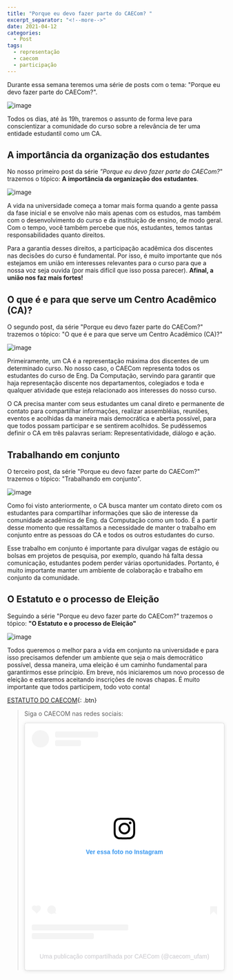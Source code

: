 ```yaml
---
title: "Porque eu devo fazer parte do CAECom? "
excerpt_separator: "<!--more-->"
date: 2021-04-12
categories:
  - Post
tags:
  - representação
  - caecom
  - participação
---
```



Durante essa semana teremos uma série de posts com o tema: "Porque eu devo fazer parte do CAECom?". 

![image](https://user-images.githubusercontent.com/60117467/115064695-3a5a4700-9ebb-11eb-9b85-919bf59b191c.png)

Todos os dias, até às 19h, traremos o assunto de forma leve para conscientizar a comunidade do curso sobre a relevância de ter uma entidade estudantil como um CA.

## A importância da organização dos estudantes

No nosso primeiro post da série *"Porque eu devo fazer parte do CAECom?*"  trazemos o tópico: **A importância da organização dos estudantes**.

![image](https://user-images.githubusercontent.com/60117467/115067625-303a4780-9ebf-11eb-9e06-2cada53bd065.png)


A vida na universidade começa a tomar mais forma quando a gente passa da fase inicial e se envolve não mais apenas com os estudos, mas também com o desenvolvimento do curso e da instituição de ensino, de modo geral. Com o tempo, você também percebe que nós, estudantes,  temos tantas responsabilidades quanto direitos. 

Para a garantia desses direitos, a participação acadêmica dos discentes nas decisões do curso é fundamental. Por isso, é muito importante que nós estejamos em união em interesses relevantes para o curso para que a nossa voz seja ouvida (por mais difícil que isso possa parecer). **Afinal, a união nos faz mais fortes!**

## O que é e para que serve um Centro Acadêmico (CA)?

O segundo post, da série "Porque eu devo fazer parte do CAECom?"  trazemos o tópico: "O que é e para que serve um Centro Acadêmico (CA)?"

![image](https://user-images.githubusercontent.com/60117467/115069523-aa6bcb80-9ec1-11eb-8f46-151b14450f47.png)

Primeiramente, um CA é a representação máxima dos discentes de um determinado curso. No nosso caso, o CAECom representa todos os estudantes do curso de Eng. Da Computação,  servindo para garantir que haja representação discente nos departamentos, colegiados e toda e qualquer atividade que esteja relacionado aos interesses do nosso curso.

O CA precisa manter com seus estudantes um canal direto e permanente de contato para compartilhar informações,  realizar assembléias, reuniões, eventos e acolhidas da maneira mais democrática e aberta possível, para que todos possam participar e se sentirem acolhidos. Se pudéssemos definir o CA em três palavras seriam: Representatividade, diálogo e ação.

## Trabalhando em conjunto

O terceiro post, da série "Porque eu devo fazer parte do CAECom?"  trazemos o tópico: "Trabalhando em conjunto".

![image](https://user-images.githubusercontent.com/60117467/115069643-dd15c400-9ec1-11eb-9d9f-e85803078878.png)

Como foi visto anteriormente, o CA busca manter um contato direto com os estudantes para compartilhar informações que são de interesse da comunidade acadêmica de Eng. da Computação como um todo. É a partir desse momento que ressaltamos a necessidade de manter o trabalho em conjunto entre as pessoas do CA e todos os outros estudantes do curso.

Esse trabalho em conjunto é importante para divulgar vagas de estágio ou bolsas em projetos de pesquisa, por exemplo, quando há falta dessa comunicação, estudantes podem perder várias oportunidades. Portanto, é muito importante manter um ambiente de colaboração e trabalho em conjunto da comunidade.


## O Estatuto e o processo de Eleição

Seguindo a série "Porque eu devo fazer parte do CAECom?" trazemos o tópico: **"O Estatuto e o processo de Eleição"**

![image](https://user-images.githubusercontent.com/60117467/115069284-5cef5e80-9ec1-11eb-922f-7cf5a6106b1f.png)


Todos queremos o melhor para a vida em conjunto na universidade e para isso precisamos defender um ambiente que seja o mais democrático possível, dessa maneira, uma eleição é um caminho fundamental para garantirmos esse princípio. Em breve, nós iniciaremos um novo processo de eleição e estaremos aceitando inscrições de novas chapas. É muito importante que todos participem, todo voto conta!

[<i class="fas fa-file-alt"></i> ESTATUTO DO CAECOM](https://caecom-ufam.github.io/sobre/estatuto-2006/){: .btn}

> Siga o CAECOM nas redes sociais:
> <blockquote class="instagram-media" data-instgrm-captioned data-instgrm-permalink="https://www.instagram.com/p/CNkmmgqDjAe/?utm_source=ig_embed&amp;utm_campaign=loading" data-instgrm-version="13" style=" background:#FFF; border:0; border-radius:3px; box-shadow:0 0 1px 0 rgba(0,0,0,0.5),0 1px 10px 0 rgba(0,0,0,0.15); margin: 1px; max-width:540px; min-width:326px; padding:0; width:99.375%; width:-webkit-calc(100% - 2px); width:calc(100% - 2px);"><div style="padding:16px;"> <a href="https://www.instagram.com/p/CNkmmgqDjAe/?utm_source=ig_embed&amp;utm_campaign=loading" style=" background:#FFFFFF; line-height:0; padding:0 0; text-align:center; text-decoration:none; width:100%;" target="_blank"> <div style=" display: flex; flex-direction: row; align-items: center;"> <div style="background-color: #F4F4F4; border-radius: 50%; flex-grow: 0; height: 40px; margin-right: 14px; width: 40px;"></div> <div style="display: flex; flex-direction: column; flex-grow: 1; justify-content: center;"> <div style=" background-color: #F4F4F4; border-radius: 4px; flex-grow: 0; height: 14px; margin-bottom: 6px; width: 100px;"></div> <div style=" background-color: #F4F4F4; border-radius: 4px; flex-grow: 0; height: 14px; width: 60px;"></div></div></div><div style="padding: 19% 0;"></div> <div style="display:block; height:50px; margin:0 auto 12px; width:50px;"><svg width="50px" height="50px" viewBox="0 0 60 60" version="1.1" xmlns="https://www.w3.org/2000/svg" xmlns:xlink="https://www.w3.org/1999/xlink"><g stroke="none" stroke-width="1" fill="none" fill-rule="evenodd"><g transform="translate(-511.000000, -20.000000)" fill="#000000"><g><path d="M556.869,30.41 C554.814,30.41 553.148,32.076 553.148,34.131 C553.148,36.186 554.814,37.852 556.869,37.852 C558.924,37.852 560.59,36.186 560.59,34.131 C560.59,32.076 558.924,30.41 556.869,30.41 M541,60.657 C535.114,60.657 530.342,55.887 530.342,50 C530.342,44.114 535.114,39.342 541,39.342 C546.887,39.342 551.658,44.114 551.658,50 C551.658,55.887 546.887,60.657 541,60.657 M541,33.886 C532.1,33.886 524.886,41.1 524.886,50 C524.886,58.899 532.1,66.113 541,66.113 C549.9,66.113 557.115,58.899 557.115,50 C557.115,41.1 549.9,33.886 541,33.886 M565.378,62.101 C565.244,65.022 564.756,66.606 564.346,67.663 C563.803,69.06 563.154,70.057 562.106,71.106 C561.058,72.155 560.06,72.803 558.662,73.347 C557.607,73.757 556.021,74.244 553.102,74.378 C549.944,74.521 548.997,74.552 541,74.552 C533.003,74.552 532.056,74.521 528.898,74.378 C525.979,74.244 524.393,73.757 523.338,73.347 C521.94,72.803 520.942,72.155 519.894,71.106 C518.846,70.057 518.197,69.06 517.654,67.663 C517.244,66.606 516.755,65.022 516.623,62.101 C516.479,58.943 516.448,57.996 516.448,50 C516.448,42.003 516.479,41.056 516.623,37.899 C516.755,34.978 517.244,33.391 517.654,32.338 C518.197,30.938 518.846,29.942 519.894,28.894 C520.942,27.846 521.94,27.196 523.338,26.654 C524.393,26.244 525.979,25.756 528.898,25.623 C532.057,25.479 533.004,25.448 541,25.448 C548.997,25.448 549.943,25.479 553.102,25.623 C556.021,25.756 557.607,26.244 558.662,26.654 C560.06,27.196 561.058,27.846 562.106,28.894 C563.154,29.942 563.803,30.938 564.346,32.338 C564.756,33.391 565.244,34.978 565.378,37.899 C565.522,41.056 565.552,42.003 565.552,50 C565.552,57.996 565.522,58.943 565.378,62.101 M570.82,37.631 C570.674,34.438 570.167,32.258 569.425,30.349 C568.659,28.377 567.633,26.702 565.965,25.035 C564.297,23.368 562.623,22.342 560.652,21.575 C558.743,20.834 556.562,20.326 553.369,20.18 C550.169,20.033 549.148,20 541,20 C532.853,20 531.831,20.033 528.631,20.18 C525.438,20.326 523.257,20.834 521.349,21.575 C519.376,22.342 517.703,23.368 516.035,25.035 C514.368,26.702 513.342,28.377 512.574,30.349 C511.834,32.258 511.326,34.438 511.181,37.631 C511.035,40.831 511,41.851 511,50 C511,58.147 511.035,59.17 511.181,62.369 C511.326,65.562 511.834,67.743 512.574,69.651 C513.342,71.625 514.368,73.296 516.035,74.965 C517.703,76.634 519.376,77.658 521.349,78.425 C523.257,79.167 525.438,79.673 528.631,79.82 C531.831,79.965 532.853,80.001 541,80.001 C549.148,80.001 550.169,79.965 553.369,79.82 C556.562,79.673 558.743,79.167 560.652,78.425 C562.623,77.658 564.297,76.634 565.965,74.965 C567.633,73.296 568.659,71.625 569.425,69.651 C570.167,67.743 570.674,65.562 570.82,62.369 C570.966,59.17 571,58.147 571,50 C571,41.851 570.966,40.831 570.82,37.631"></path></g></g></g></svg></div><div style="padding-top: 8px;"> <div style=" color:#3897f0; font-family:Arial,sans-serif; font-size:14px; font-style:normal; font-weight:550; line-height:18px;"> Ver essa foto no Instagram</div></div><div style="padding: 12.5% 0;"></div> <div style="display: flex; flex-direction: row; margin-bottom: 14px; align-items: center;"><div> <div style="background-color: #F4F4F4; border-radius: 50%; height: 12.5px; width: 12.5px; transform: translateX(0px) translateY(7px);"></div> <div style="background-color: #F4F4F4; height: 12.5px; transform: rotate(-45deg) translateX(3px) translateY(1px); width: 12.5px; flex-grow: 0; margin-right: 14px; margin-left: 2px;"></div> <div style="background-color: #F4F4F4; border-radius: 50%; height: 12.5px; width: 12.5px; transform: translateX(9px) translateY(-18px);"></div></div><div style="margin-left: 8px;"> <div style=" background-color: #F4F4F4; border-radius: 50%; flex-grow: 0; height: 20px; width: 20px;"></div> <div style=" width: 0; height: 0; border-top: 2px solid transparent; border-left: 6px solid #f4f4f4; border-bottom: 2px solid transparent; transform: translateX(16px) translateY(-4px) rotate(30deg)"></div></div><div style="margin-left: auto;"> <div style=" width: 0px; border-top: 8px solid #F4F4F4; border-right: 8px solid transparent; transform: translateY(16px);"></div> <div style=" background-color: #F4F4F4; flex-grow: 0; height: 12px; width: 16px; transform: translateY(-4px);"></div> <div style=" width: 0; height: 0; border-top: 8px solid #F4F4F4; border-left: 8px solid transparent; transform: translateY(-4px) translateX(8px);"></div></div></div> <div style="display: flex; flex-direction: column; flex-grow: 1; justify-content: center; margin-bottom: 24px;"> <div style=" background-color: #F4F4F4; border-radius: 4px; flex-grow: 0; height: 14px; margin-bottom: 6px; width: 224px;"></div> <div style=" background-color: #F4F4F4; border-radius: 4px; flex-grow: 0; height: 14px; width: 144px;"></div></div></a><p style=" color:#c9c8cd; font-family:Arial,sans-serif; font-size:14px; line-height:17px; margin-bottom:0; margin-top:8px; overflow:hidden; padding:8px 0 7px; text-align:center; text-overflow:ellipsis; white-space:nowrap;"><a href="https://www.instagram.com/p/CNkmmgqDjAe/?utm_source=ig_embed&amp;utm_campaign=loading" style=" color:#c9c8cd; font-family:Arial,sans-serif; font-size:14px; font-style:normal; font-weight:normal; line-height:17px; text-decoration:none;" target="_blank">Uma publicação compartilhada por CAECom (@caecom_ufam)</a></p></div></blockquote> <script async src="//www.instagram.com/embed.js"></script>

